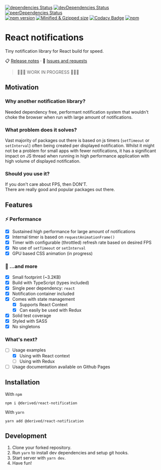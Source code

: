 [![dependencies Status](https://status.david-dm.org/gh/derived-studio/react-notifications.svg)](https://david-dm.org/derived-studio/react-notifications)
[![devDependencies Status](https://status.david-dm.org/gh/derived-studio/react-notifications.svg?type=dev)](https://david-dm.org/derived-studio/react-notifications?type=dev)
[![peerDependencies Status](https://status.david-dm.org/gh/derived-studio/react-notifications.svg?type=peer)](https://david-dm.org/derived-studio/react-notifications?type=peer)  
[![npm version](https://badgen.net/npm/v/@derived/react-notifications)](https://www.npmjs.com/package/@derived/react-notifications)
[![Minified & Gzipped size](https://badgen.net/bundlephobia/minzip/@derived/react-notifications)](https://bundlephobia.com/result?p=@derived/react-notifications)
[![Codacy Badge](https://app.codacy.com/project/badge/Grade/c99c6a2921fb42079572db10cb79b122)](https://www.codacy.com/gh/derived-studio/react-notifications/dashboard?utm_source=github.com&utm_medium=referral&utm_content=derived-studio/react-notifications&utm_campaign=Badge_Grade)
[![npm](https://img.shields.io/npm/dm/@derived/react-notifications)](https://www.npmjs.com/package/@derived/react-notifications)

# React notifications

Tiny notification library for React build for speed.

📋 [Release notes](https://github.com/derived-studio/react-notifications/blob/main/CHANGELOG.md)
·
📢 [Issues and requests](https://github.com/derived-studio/react-notifications/issues)

> 🔨🔨🔨 WORK IN PROGRESS 🔨🔨🔨

## Motivation

### Why another notification library?

Needed dependency free, performant notification system that wouldn't choke the browser when run with large amount of notifications.

### What problem does it solves?

Vast majority of packages out there is based on js timers (`setTimeout` or `setInterval`) often being created per displayed notification. Whilst it might not be a problem for small apps with fewer notifications, it has a significant impact on JS thread when running in high performance application with high volume of displayed notification.

### Should you use it?

If you don't care about FPS, then DON'T.  
There are really good and popular packages out there.

## Features

### ⚡ Performance

- [x] Sustained high performance for large amount of notifications
- [x] Internal timer is based on `requestAnimationFrame()`
- [x] Timer with configurable (throttled) refresh rate based on desired FPS
- [x] No use of `setTimeout` or `setInterval`
- [x] GPU based CSS animation (in progress)

### 🎁 ...and more

- [x] Small footprint (~3.2KB)
- [x] Build with TypeScript (types included)
- [x] Single peer dependency: `react`
- [x] Notification container included
- [x] Comes with state management
  - [x] Supports React Context
  - [x] Can easily be used with Redux
- [x] Solid test coverage
- [x] Styled with SASS
- [x] No singletons

### What's next?

- [ ] Usage examples
  - [x] Using with React context
  - [ ] Using with Redux
- [ ] Usage documentation available on Github Pages

## Installation

With `npm`

```
npm i @derived/react-notification
```

With `yarn`

```
yarn add @derived/react-notification
```

## Development

1. Clone your forked repository.
2. Run `yarn` to install dev dependencies and setup git hooks.
3. Start server with `yarn dev`.
4. Have fun!
